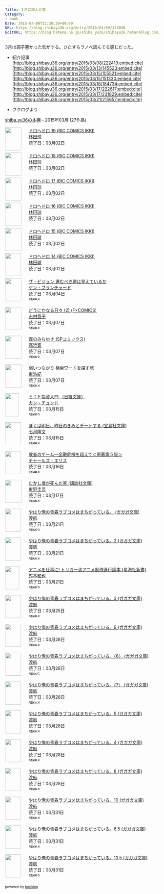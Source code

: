 ```yaml
---
Title: ３月に読んだ本
Category:
- book
Date: 2015-04-09T12:30:30+09:00
URL: https://blog.shibayu36.org/entry/2015/04/09/123030
EditURL: https://blog.hatena.ne.jp/shiba_yu36/shibayu36.hatenablog.com/atom/entry/8454420450090919477
---
```


3月は調子悪かった気がする。ひたすらラノベ読んでる感じだった。

* 紹介記事
[http://blog.shibayu36.org/entry/2015/03/08/222419:embed:cite]
[http://blog.shibayu36.org/entry/2015/03/13/145523:embed:cite]
[http://blog.shibayu36.org/entry/2015/03/15/105521:embed:cite]
[http://blog.shibayu36.org/entry/2015/03/15/151330:embed:cite]
[http://blog.shibayu36.org/entry/2015/03/16/184734:embed:cite]
[http://blog.shibayu36.org/entry/2015/03/17/222617:embed:cite]
[http://blog.shibayu36.org/entry/2015/03/17/231829:embed:cite]
[http://blog.shibayu36.org/entry/2015/03/21/215657:embed:cite]


* ブクログより
<div style="margin-bottom:15px;"><a href="http://booklog.jp/users/shibayu36" target="_blank">shiba_yu36の本棚</a> - 2015年03月 (27作品)</div><div style="margin-bottom:5px;"><div style="width:75px;height:75px;float:left;margin-right:2px;"><a href="http://booklog.jp/item/1/4091886566" target="_blank"><img src="http://ecx.images-amazon.com/images/I/61yyomGwQjL._SL75_.jpg" width="53" height="75" alt="" /></a></div><div><a href="http://booklog.jp/item/1/4091886566" target="_blank">ドロヘドロ 19 (BIC COMICS IKKI)</a><br /><a href="http://booklog.jp/author/%E6%9E%97%E7%94%B0%E7%90%83" target="_blank">林田球</a><br />読了日：03月02日<br /></div><br style="clear:both;" /></div><div style="margin-bottom:5px;"><div style="width:75px;height:75px;float:left;margin-right:2px;"><a href="http://booklog.jp/item/1/4091886256" target="_blank"><img src="http://ecx.images-amazon.com/images/I/51NTN%2BrzrNL._SL75_.jpg" width="53" height="75" alt="" /></a></div><div><a href="http://booklog.jp/item/1/4091886256" target="_blank">ドロヘドロ 18 (BIC COMICS IKKI)</a><br /><a href="http://booklog.jp/author/%E6%9E%97%E7%94%B0%E7%90%83" target="_blank">林田球</a><br />読了日：03月02日<br /></div><br style="clear:both;" /></div><div style="margin-bottom:5px;"><div style="width:75px;height:75px;float:left;margin-right:2px;"><a href="http://booklog.jp/item/1/4091886051" target="_blank"><img src="http://ecx.images-amazon.com/images/I/61EmI7-PZxL._SL75_.jpg" width="53" height="75" alt="" /></a></div><div><a href="http://booklog.jp/item/1/4091886051" target="_blank">ドロヘドロ 17 (BIC COMICS IKKI)</a><br /><a href="http://booklog.jp/author/%E6%9E%97%E7%94%B0%E7%90%83" target="_blank">林田球</a><br />読了日：03月02日<br /></div><br style="clear:both;" /></div><div style="margin-bottom:5px;"><div style="width:75px;height:75px;float:left;margin-right:2px;"><a href="http://booklog.jp/item/1/4091882889" target="_blank"><img src="http://ecx.images-amazon.com/images/I/610h0Uq1RXL._SL75_.jpg" width="53" height="75" alt="" /></a></div><div><a href="http://booklog.jp/item/1/4091882889" target="_blank">ドロヘドロ 16 (BIC COMICS IKKI)</a><br /><a href="http://booklog.jp/author/%E6%9E%97%E7%94%B0%E7%90%83" target="_blank">林田球</a><br />読了日：03月02日<br /></div><br style="clear:both;" /></div><div style="margin-bottom:5px;"><div style="width:75px;height:75px;float:left;margin-right:2px;"><a href="http://booklog.jp/item/1/4091882870" target="_blank"><img src="http://ecx.images-amazon.com/images/I/51P1TYzYTJL._SL75_.jpg" width="53" height="75" alt="" /></a></div><div><a href="http://booklog.jp/item/1/4091882870" target="_blank">ドロヘドロ 15 (BIC COMICS IKKI)</a><br /><a href="http://booklog.jp/author/%E6%9E%97%E7%94%B0%E7%90%83" target="_blank">林田球</a><br />読了日：03月02日<br /></div><br style="clear:both;" /></div><div style="margin-bottom:5px;"><div style="width:75px;height:75px;float:left;margin-right:2px;"><a href="http://booklog.jp/item/1/4091882862" target="_blank"><img src="http://ecx.images-amazon.com/images/I/61zxB9x9Q-L._SL75_.jpg" width="52" height="75" alt="" /></a></div><div><a href="http://booklog.jp/item/1/4091882862" target="_blank">ドロヘドロ 14 (BIC COMICS IKKI)</a><br /><a href="http://booklog.jp/author/%E6%9E%97%E7%94%B0%E7%90%83" target="_blank">林田球</a><br />読了日：03月02日<br /></div><br style="clear:both;" /></div><div style="margin-bottom:5px;"><div style="width:75px;height:75px;float:left;margin-right:2px;"><a href="http://booklog.jp/item/1/4478732701" target="_blank"><img src="http://ecx.images-amazon.com/images/I/51MWK5KSXFL._SL75_.jpg" width="53" height="75" alt="" /></a></div><div><a href="http://booklog.jp/item/1/4478732701" target="_blank">ザ・ビジョン 進むべき道は見えているか</a><br /><a href="http://booklog.jp/author/%E3%82%B1%E3%83%B3%E3%83%BB%E3%83%96%E3%83%A9%E3%83%B3%E3%83%81%E3%83%A3%E3%83%BC%E3%83%89" target="_blank">ケン・ブランチャード</a><br />読了日：03月04日<br /><img src="http://booklog.jp/images/rank/4.gif" width="59" height="12" alt="評価4" /></div><br style="clear:both;" /></div><div style="margin-bottom:5px;"><div style="width:75px;height:75px;float:left;margin-right:2px;"><a href="http://booklog.jp/item/1/4872338421" target="_blank"><img src="http://ecx.images-amazon.com/images/I/51Td6TzfGGL._SL75_.jpg" width="53" height="75" alt="" /></a></div><div><a href="http://booklog.jp/item/1/4872338421" target="_blank">どうにかなる日々 (2) (F×COMICS)</a><br /><a href="http://booklog.jp/author/%E5%BF%97%E6%9D%91%E8%B2%B4%E5%AD%90" target="_blank">志村貴子</a><br />読了日：03月07日<br /><img src="http://booklog.jp/images/rank/4.gif" width="59" height="12" alt="評価4" /></div><br style="clear:both;" /></div><div style="margin-bottom:5px;"><div style="width:75px;height:75px;float:left;margin-right:2px;"><a href="http://booklog.jp/item/1/4845841509" target="_blank"><img src="http://ecx.images-amazon.com/images/I/51sZsq1UZ0L._SL75_.jpg" width="53" height="75" alt="" /></a></div><div><a href="http://booklog.jp/item/1/4845841509" target="_blank">蝶のみちゆき (SPコミックス)</a><br /><a href="http://booklog.jp/author/%E9%AB%98%E6%B5%9C%E5%AF%9B" target="_blank">高浜寛</a><br />読了日：03月07日<br /><img src="http://booklog.jp/images/rank/3.gif" width="59" height="12" alt="評価3" /></div><br style="clear:both;" /></div><div style="margin-bottom:5px;"><div style="width:75px;height:75px;float:left;margin-right:2px;"><a href="http://booklog.jp/item/1/4344026071" target="_blank"><img src="http://ecx.images-amazon.com/images/I/41k5MWQsPOL._SL75_.jpg" width="55" height="75" alt="" /></a></div><div><a href="http://booklog.jp/item/1/4344026071" target="_blank">弱いつながり 検索ワードを探す旅</a><br /><a href="http://booklog.jp/author/%E6%9D%B1%E6%B5%A9%E7%B4%80" target="_blank">東浩紀</a><br />読了日：03月07日<br /><img src="http://booklog.jp/images/rank/4.gif" width="59" height="12" alt="評価4" /></div><br style="clear:both;" /></div><div style="margin-bottom:5px;"><div style="width:75px;height:75px;float:left;margin-right:2px;"><a href="http://booklog.jp/item/1/4532112303" target="_blank"><img src="http://ecx.images-amazon.com/images/I/41cb3TzCodL._SL75_.jpg" width="45" height="75" alt="" /></a></div><div><a href="http://booklog.jp/item/1/4532112303" target="_blank">ＥＴＦ投資入門 （日経文庫）</a><br /><a href="http://booklog.jp/author/%E3%82%AB%E3%83%B3%E3%83%BB%E3%83%81%E3%83%A5%E3%83%B3%E3%83%89" target="_blank">カン・チュンド</a><br />読了日：03月15日<br /><img src="http://booklog.jp/images/rank/3.gif" width="59" height="12" alt="評価3" /></div><br style="clear:both;" /></div><div style="margin-bottom:5px;"><div style="width:75px;height:75px;float:left;margin-right:2px;"><a href="http://booklog.jp/item/1/4800226104" target="_blank"><img src="http://ecx.images-amazon.com/images/I/51si2Qjqd3L._SL75_.jpg" width="52" height="75" alt="" /></a></div><div><a href="http://booklog.jp/item/1/4800226104" target="_blank">ぼくは明日、昨日のきみとデートする (宝島社文庫)</a><br /><a href="http://booklog.jp/author/%E4%B8%83%E6%9C%88%E9%9A%86%E6%96%87" target="_blank">七月隆文</a><br />読了日：03月15日<br /><img src="http://booklog.jp/images/rank/4.gif" width="59" height="12" alt="評価4" /></div><br style="clear:both;" /></div><div style="margin-bottom:5px;"><div style="width:75px;height:75px;float:left;margin-right:2px;"><a href="http://booklog.jp/item/1/4532354390" target="_blank"><img src="http://ecx.images-amazon.com/images/I/41dUnx8xPtL._SL75_.jpg" width="52" height="75" alt="" /></a></div><div><a href="http://booklog.jp/item/1/4532354390" target="_blank">敗者のゲーム―金融危機を超えて＜原著第５版＞</a><br /><a href="http://booklog.jp/author/%E3%83%81%E3%83%A3%E3%83%BC%E3%83%AB%E3%82%BA%E3%83%BB%E3%82%A8%E3%83%AA%E3%82%B9" target="_blank">チャールズ・エリス</a><br />読了日：03月16日<br /><img src="http://booklog.jp/images/rank/4.gif" width="59" height="12" alt="評価4" /></div><br style="clear:both;" /></div><div style="margin-bottom:5px;"><div style="width:75px;height:75px;float:left;margin-right:2px;"><a href="http://booklog.jp/item/1/4062635070" target="_blank"><img src="http://ecx.images-amazon.com/images/I/51KJJ2ZKR5L._SL75_.jpg" width="53" height="75" alt="" /></a></div><div><a href="http://booklog.jp/item/1/4062635070" target="_blank">むかし僕が死んだ家 (講談社文庫)</a><br /><a href="http://booklog.jp/author/%E6%9D%B1%E9%87%8E%E5%9C%AD%E5%90%BE" target="_blank">東野圭吾</a><br />読了日：03月17日<br /><img src="http://booklog.jp/images/rank/4.gif" width="59" height="12" alt="評価4" /></div><br style="clear:both;" /></div><div style="margin-bottom:5px;"><div style="width:75px;height:75px;float:left;margin-right:2px;"><a href="http://booklog.jp/item/1/4094512624" target="_blank"><img src="http://ecx.images-amazon.com/images/I/51W374cbAlL._SL75_.jpg" width="52" height="75" alt="" /></a></div><div><a href="http://booklog.jp/item/1/4094512624" target="_blank">やはり俺の青春ラブコメはまちがっている。 (ガガガ文庫)</a><br /><a href="http://booklog.jp/author/%E6%B8%A1%E8%88%AA" target="_blank">渡航</a><br />読了日：03月21日<br /><img src="http://booklog.jp/images/rank/3.gif" width="59" height="12" alt="評価3" /></div><br style="clear:both;" /></div><div style="margin-bottom:5px;"><div style="width:75px;height:75px;float:left;margin-right:2px;"><a href="http://booklog.jp/item/1/4094512861" target="_blank"><img src="http://ecx.images-amazon.com/images/I/51ICfB711WL._SL75_.jpg" width="52" height="75" alt="" /></a></div><div><a href="http://booklog.jp/item/1/4094512861" target="_blank">やはり俺の青春ラブコメはまちがっている。2 (ガガガ文庫)</a><br /><a href="http://booklog.jp/author/%E6%B8%A1%E8%88%AA" target="_blank">渡航</a><br />読了日：03月21日<br /><img src="http://booklog.jp/images/rank/4.gif" width="59" height="12" alt="評価4" /></div><br style="clear:both;" /></div><div style="margin-bottom:5px;"><div style="width:75px;height:75px;float:left;margin-right:2px;"><a href="http://booklog.jp/item/1/4061385496" target="_blank"><img src="http://ecx.images-amazon.com/images/I/51SMmKLK0qL._SL75_.jpg" width="46" height="75" alt="" /></a></div><div><a href="http://booklog.jp/item/1/4061385496" target="_blank">アニメを仕事に! トリガー流アニメ制作進行読本 (星海社新書)</a><br /><a href="http://booklog.jp/author/%E8%88%9B%E6%9C%AC%E5%92%8C%E4%B9%9F" target="_blank">舛本和也</a><br />読了日：03月21日<br /><img src="http://booklog.jp/images/rank/3.gif" width="59" height="12" alt="評価3" /></div><br style="clear:both;" /></div><div style="margin-bottom:5px;"><div style="width:75px;height:75px;float:left;margin-right:2px;"><a href="http://booklog.jp/item/1/4094513043" target="_blank"><img src="http://ecx.images-amazon.com/images/I/513rztX2Y4L._SL75_.jpg" width="52" height="75" alt="" /></a></div><div><a href="http://booklog.jp/item/1/4094513043" target="_blank">やはり俺の青春ラブコメはまちがっている。3 (ガガガ文庫)</a><br /><a href="http://booklog.jp/author/%E6%B8%A1%E8%88%AA" target="_blank">渡航</a><br />読了日：03月25日<br /><img src="http://booklog.jp/images/rank/4.gif" width="59" height="12" alt="評価4" /></div><br style="clear:both;" /></div><div style="margin-bottom:5px;"><div style="width:75px;height:75px;float:left;margin-right:2px;"><a href="http://booklog.jp/item/1/4094514821" target="_blank"><img src="http://ecx.images-amazon.com/images/I/51d-OYW510L._SL75_.jpg" width="52" height="75" alt="" /></a></div><div><a href="http://booklog.jp/item/1/4094514821" target="_blank">やはり俺の青春ラブコメはまちがっている。9 (ガガガ文庫)</a><br /><a href="http://booklog.jp/author/%E6%B8%A1%E8%88%AA" target="_blank">渡航</a><br />読了日：03月28日<br /><img src="http://booklog.jp/images/rank/4.gif" width="59" height="12" alt="評価4" /></div><br style="clear:both;" /></div><div style="margin-bottom:5px;"><div style="width:75px;height:75px;float:left;margin-right:2px;"><a href="http://booklog.jp/item/1/4094513809" target="_blank"><img src="http://ecx.images-amazon.com/images/I/51c7qQJRHdL._SL75_.jpg" width="52" height="75" alt="" /></a></div><div><a href="http://booklog.jp/item/1/4094513809" target="_blank">やはり俺の青春ラブコメはまちがっている。〈6〉 (ガガガ文庫)</a><br /><a href="http://booklog.jp/author/%E6%B8%A1%E8%88%AA" target="_blank">渡航</a><br />読了日：03月28日<br /><img src="http://booklog.jp/images/rank/5.gif" width="59" height="12" alt="評価5" /></div><br style="clear:both;" /></div><div style="margin-bottom:5px;"><div style="width:75px;height:75px;float:left;margin-right:2px;"><a href="http://booklog.jp/item/1/4094514023" target="_blank"><img src="http://ecx.images-amazon.com/images/I/51TQvOp-fHL._SL75_.jpg" width="52" height="75" alt="" /></a></div><div><a href="http://booklog.jp/item/1/4094514023" target="_blank">やはり俺の青春ラブコメはまちがっている。〈7〉 (ガガガ文庫)</a><br /><a href="http://booklog.jp/author/%E6%B8%A1%E8%88%AA" target="_blank">渡航</a><br />読了日：03月28日<br /><img src="http://booklog.jp/images/rank/4.gif" width="59" height="12" alt="評価4" /></div><br style="clear:both;" /></div><div style="margin-bottom:5px;"><div style="width:75px;height:75px;float:left;margin-right:2px;"><a href="http://booklog.jp/item/1/4094513566" target="_blank"><img src="http://ecx.images-amazon.com/images/I/51DmyySUTzL._SL75_.jpg" width="52" height="75" alt="" /></a></div><div><a href="http://booklog.jp/item/1/4094513566" target="_blank">やはり俺の青春ラブコメはまちがっている。5 (ガガガ文庫)</a><br /><a href="http://booklog.jp/author/%E6%B8%A1%E8%88%AA" target="_blank">渡航</a><br />読了日：03月28日<br /><img src="http://booklog.jp/images/rank/4.gif" width="59" height="12" alt="評価4" /></div><br style="clear:both;" /></div><div style="margin-bottom:5px;"><div style="width:75px;height:75px;float:left;margin-right:2px;"><a href="http://booklog.jp/item/1/4094513329" target="_blank"><img src="http://ecx.images-amazon.com/images/I/51Wor8kFrSL._SL75_.jpg" width="52" height="75" alt="" /></a></div><div><a href="http://booklog.jp/item/1/4094513329" target="_blank">やはり俺の青春ラブコメはまちがっている。4 (ガガガ文庫)</a><br /><a href="http://booklog.jp/author/%E6%B8%A1%E8%88%AA" target="_blank">渡航</a><br />読了日：03月28日<br /><img src="http://booklog.jp/images/rank/4.gif" width="59" height="12" alt="評価4" /></div><br style="clear:both;" /></div><div style="margin-bottom:5px;"><div style="width:75px;height:75px;float:left;margin-right:2px;"><a href="http://booklog.jp/item/1/4094514511" target="_blank"><img src="http://ecx.images-amazon.com/images/I/51mUJ3AhDXL._SL75_.jpg" width="52" height="75" alt="" /></a></div><div><a href="http://booklog.jp/item/1/4094514511" target="_blank">やはり俺の青春ラブコメはまちがっている。8 (ガガガ文庫)</a><br /><a href="http://booklog.jp/author/%E6%B8%A1%E8%88%AA" target="_blank">渡航</a><br />読了日：03月28日<br /><img src="http://booklog.jp/images/rank/4.gif" width="59" height="12" alt="評価4" /></div><br style="clear:both;" /></div><div style="margin-bottom:5px;"><div style="width:75px;height:75px;float:left;margin-right:2px;"><a href="http://booklog.jp/item/1/4094515232" target="_blank"><img src="http://ecx.images-amazon.com/images/I/51hyg94w8KL._SL75_.jpg" width="52" height="75" alt="" /></a></div><div><a href="http://booklog.jp/item/1/4094515232" target="_blank">やはり俺の青春ラブコメはまちがっている。10 (ガガガ文庫)</a><br /><a href="http://booklog.jp/author/%E6%B8%A1%E8%88%AA" target="_blank">渡航</a><br />読了日：03月31日<br /><img src="http://booklog.jp/images/rank/4.gif" width="59" height="12" alt="評価4" /></div><br style="clear:both;" /></div><div style="margin-bottom:5px;"><div style="width:75px;height:75px;float:left;margin-right:2px;"><a href="http://booklog.jp/item/1/4094515011" target="_blank"><img src="http://ecx.images-amazon.com/images/I/517DgmuyhDL._SL75_.jpg" width="52" height="75" alt="" /></a></div><div><a href="http://booklog.jp/item/1/4094515011" target="_blank">やはり俺の青春ラブコメはまちがっている。6.5 (ガガガ文庫)</a><br /><a href="http://booklog.jp/author/%E6%B8%A1%E8%88%AA" target="_blank">渡航</a><br />読了日：03月31日<br /><img src="http://booklog.jp/images/rank/4.gif" width="59" height="12" alt="評価4" /></div><br style="clear:both;" /></div><div style="margin-bottom:5px;"><div style="width:75px;height:75px;float:left;margin-right:2px;"><a href="http://booklog.jp/item/1/4094515429" target="_blank"><img src="http://ecx.images-amazon.com/images/I/517iXdu3S9L._SL75_.jpg" width="52" height="75" alt="" /></a></div><div><a href="http://booklog.jp/item/1/4094515429" target="_blank">やはり俺の青春ラブコメはまちがっている。10.5 (ガガガ文庫)</a><br /><a href="http://booklog.jp/author/%E6%B8%A1%E8%88%AA" target="_blank">渡航</a><br />読了日：03月31日<br /><img src="http://booklog.jp/images/rank/3.gif" width="59" height="12" alt="評価3" /></div><br style="clear:both;" /></div><div style="margin:10px 0;font-size:80%;">powered by <a href="http://booklog.jp" target="_blank">booklog</a></div>
